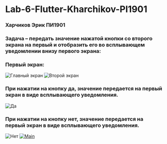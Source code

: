 # Lab-6-Flutter-Kharchikov-PI1901
### Харчиков Эрик ПИ1901
### Задача – передать значение нажатой кнопки со второго экрана на первый и отобразить его во всплывающем уведомлении внизу первого экрана:
### Первый экран:
![Главный экран](https://github.com/armagedon42/Lab6/blob/main/Screenshots/101.jpg)
![Второй экран](https://github.com/armagedon42/Lab6/blob/main/Screenshots/102.jpg)

### При нажатии на кнопку да, значение передается на первый экран в виде всплывающего уведомления.
![Да](https://github.com/armagedon42/Lab6/blob/main/Screenshots/103.jpg)
### При нажатии на кнопку нет, значение передается на первый экран в виде всплывающего уведомления.
![Нет](https://github.com/armagedon42/Lab6/blob/main/Screenshots/104.jpg)
[![Main](https://psv4.userapi.com/c534536/u144751520/docs/d6/3fea949f44c2/dart-packages-dart-programming-language-logo-metropolis-building-crystal-architecture-transparent-png-2824279_1.png?extra=cXuMHg2jspbv97rHoD0vpNTOoIAHW2B6KCIF53B_riWhnkzWtjyrI8dSYiwQu6b5UYDjow1HvGoPo8FElCE68vHIAGoOm467coJdxy5kfuNRkymRVFtrV9Zpo01GnmTjMNslhQsmNN7301o29Wv0FfMk)](https://github.com/armagedon42/Lab6/blob/main/lib/main.dart)
